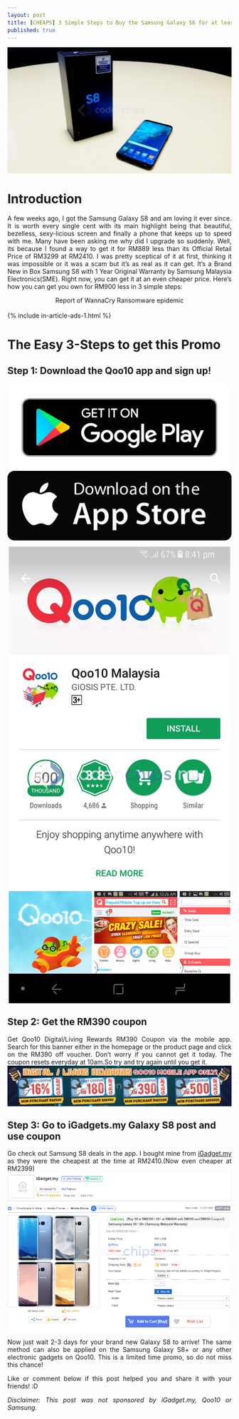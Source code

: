 ```yaml
---
layout: post
title: [CHEAPS] 3 Simple Steps to Buy the Samsung Galaxy S8 for at least RM900 off Its Official Price!
published: true
---
```


<style type="text/css">
 p {
  text-align: justify;
}

img {
    display: block;
    margin: auto;
}
</style>

![Samsung Galaxy S8 Out of the Box](/images/17102017/1.jpg)

# Introduction
A few weeks ago, I got the Samsung Galaxy S8 and am loving it ever since. It is worth every single cent with its main highlight being that beautiful, bezelless, sexy-licious screen and finally a phone that keeps up to speed with me. Many have been asking me why did I upgrade so suddenly. Well, its because I found a way to get it for RM889 less than its Official Retail Price of RM3299 at RM2410. I was pretty sceptical of it at first, thinking it was impossible or it was  a scam but it’s as real as it can get. It’s a Brand New in Box Samsung S8 with 1 Year Original Warranty by Samsung Malaysia Electronics(SME). Right now, you can get it at an even cheaper price. Here’s how you can get you own for RM900 less in 3 simple steps:


<center>Report of WannaCry Ransomware epidemic</center>

<br />
{% include in-article-ads-1.html %}
<br />

# The Easy 3-Steps to get this Promo
## Step 1: Download the Qoo10 app and sign up!

[![Qoo10 Play Store Link](/images/17102017/3.png "Qoo10 Malaysia Play Store Link")](https://play.google.com/store/apps/details?id=net.giosis.shopping.my&hl=en)
[![Qoo10 App Store Link](/images/17102017/4.png "Qoo10 Malaysia App Store Link")](https://itunes.apple.com/my/app/qoo10-my/id481574284?mt=8)

![Qoo10 Malaysia App Page](/images/17102017/2.png)

## Step 2:  Get the RM390 coupon
Get Qoo10 Digital/Living Rewards RM390 Coupon via the mobile app. Search for this banner either in the homepage or the product page and click on the RM390 off voucher. Don’t worry if you cannot get it today. The coupon resets everyday at 10am.So try and try again until you get it.
![Qoo10 Digital/Living Rewards Coupon](/images/17102017/5.png)

## Step 3: Go to iGadgets.my Galaxy S8 post and use coupon
Go check out Samsung S8 deals in the app. I bought mine from  <a href="https://www.qoo10.my/g/532621692/Q112304469">iGadget.my</a> as they were the cheapest at the time at RM2410.(Now even cheaper at RM2399) 
![iGadget.my Galaxy S8 Post on Qoo10](/images/17102017/6.PNG)

Now just wait 2-3 days for your brand new  Galaxy S8 to arrive! The same method can also be applied on the Samsung Galaxy S8+ or any other electronic gadgets on Qoo10. This is a limited time promo, so do not miss this chance!

Like or comment below if this post helped you and share it with your friends! :D

<i>Disclaimer: This post was not sponsored by iGadget.my, Qoo10 or Samsung.</i>


